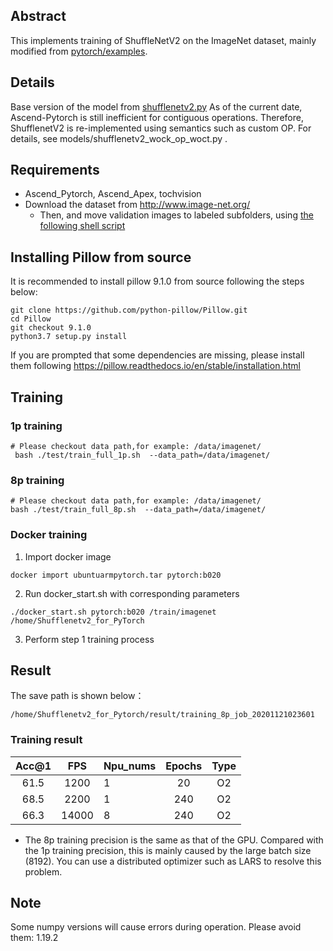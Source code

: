 ## Abstract

This implements training of ShuffleNetV2 on the ImageNet dataset, mainly modified from [pytorch/examples](https://github.com/pytorch/examples/tree/master/imagenet).

## Details

Base version of the model from [shufflenetv2.py](https://github.com/pytorch/vision/blob/master/torchvision/models/shufflenetv2.py)
As of the current date, Ascend-Pytorch is still inefficient for contiguous operations. 
Therefore, ShufflenetV2 is re-implemented using semantics such as custom OP. For details, see models/shufflenetv2_wock_op_woct.py .


## Requirements

- Ascend_Pytorch, Ascend_Apex, tochvision
- Download the dataset from http://www.image-net.org/
  - Then, and move validation images to labeled subfolders, using [the following shell script](https://raw.githubusercontent.com/soumith/imagenetloader.torch/master/valprep.sh)


## Installing Pillow from source

It is recommended to install pillow 9.1.0 from source following the steps below:

```
git clone https://github.com/python-pillow/Pillow.git
cd Pillow 
git checkout 9.1.0 
python3.7 setup.py install
```

If you are prompted that some dependencies are missing, please install them following https://pillow.readthedocs.io/en/stable/installation.html

## Training 

### 1p training

```
# Please checkout data path,for example: /data/imagenet/ 
 bash ./test/train_full_1p.sh  --data_path=/data/imagenet/
```

### 8p training

```
# Please checkout data path,for example: /data/imagenet/ 
bash ./test/train_full_8p.sh  --data_path=/data/imagenet/
```

### Docker training

1. Import docker image

```
docker import ubuntuarmpytorch.tar pytorch:b020
```

2. Run docker_start.sh with corresponding parameters

```
./docker_start.sh pytorch:b020 /train/imagenet /home/Shufflenetv2_for_PyTorch
```

3. Perform step 1 training process

## Result

The save path is shown below：

```
/home/Shufflenetv2_for_Pytorch/result/training_8p_job_20201121023601
```

### Training result

| Acc@1 |  FPS  | Npu_nums | Epochs | Type |
| :---: | :---: | :------- | :----: | :--: |
| 61.5  | 1200  | 1        |   20   |  O2  |
| 68.5  | 2200  | 1        |  240   |  O2  |
| 66.3  | 14000 | 8        |  240   |  O2  |

- The 8p training precision is the same as that of the GPU. Compared with the 1p training precision, this is mainly caused by the large batch size (8192). You can use a distributed optimizer such as LARS to resolve this problem.

## Note

Some numpy versions will cause errors during operation. Please avoid them: 1.19.2